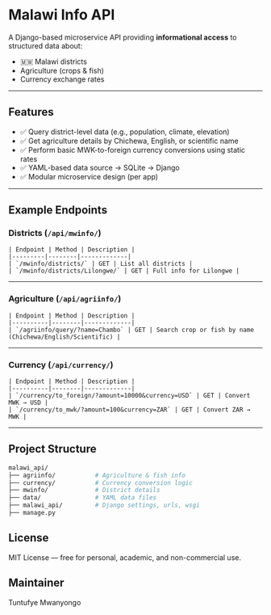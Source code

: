 # Malawi Info API

A Django-based microservice API providing **informational access** to structured data about:
- 🇲🇼 Malawi districts
- Agriculture (crops & fish)
- Currency exchange rates

---

## Features

- ✅ Query district-level data (e.g., population, climate, elevation)
- ✅ Get agriculture details by Chichewa, English, or scientific name
- ✅ Perform basic MWK-to-foreign currency conversions using static rates
- ✅ YAML-based data source → SQLite → Django
- ✅ Modular microservice design (per app)

---

## Example Endpoints

### Districts (`/api/mwinfo/`)

```
| Endpoint | Method | Description |
|---------|--------|-------------|
| `/mwinfo/districts/` | GET | List all districts |
| `/mwinfo/districts/Lilongwe/` | GET | Full info for Lilongwe |
```
---

### Agriculture (`/api/agriinfo/`)

```
| Endpoint | Method | Description |
|----------|--------|-------------|
| `/agriinfo/query/?name=Chambo` | GET | Search crop or fish by name (Chichewa/English/Scientific) |
```
---

### Currency (`/api/currency/`)
```
| Endpoint | Method | Description |
|----------|--------|-------------|
| `/currency/to_foreign/?amount=10000&currency=USD` | GET | Convert MWK → USD |
| `/currency/to_mwk/?amount=100&currency=ZAR` | GET | Convert ZAR → MWK |
```
---

## Project Structure

```bash
malawi_api/
├── agriinfo/           # Agriculture & fish info
├── currency/           # Currency conversion logic
├── mwinfo/             # District details
├── data/               # YAML data files
├── malawi_api/         # Django settings, urls, wsgi
├── manage.py
```

## License

MIT License — free for personal, academic, and non-commercial use.

## Maintainer

Tuntufye Mwanyongo
